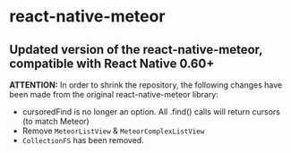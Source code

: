 # react-native-meteor

## Updated version of the react-native-meteor, compatible with React Native 0.60+

**ATTENTION:** In order to shrink the repository, the following changes have been made from the original react-native-meteor library:
- cursoredFind is no longer an option. All .find() calls will return cursors (to match Meteor)
- Remove `MeteorListView` & `MeteorComplexListView`
- `CollectionFS` has been removed. 
